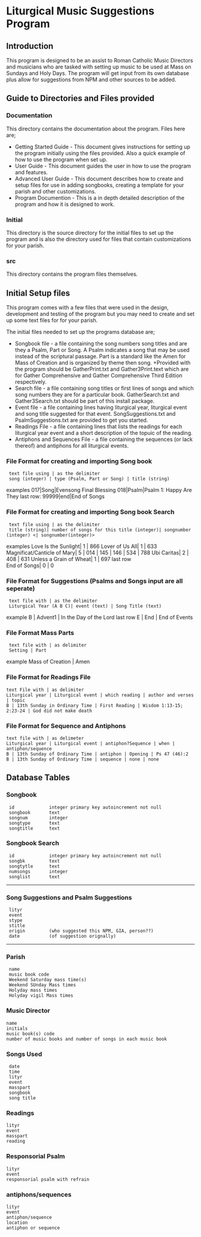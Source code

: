 # Liturgical Music Suggestions Program

## Introduction

This program is designed to be an assist to Roman Catholic Music Directors and musicians who 
are tasked with setting up music to be used at Mass on Sundays and Holy Days.  The program
will get input from its own database plus allow for suggestions from NPM and other sources
to be added.

## Guide to Directories and Files provided

### Documentation

This directory contains the documentation about the program.  Files here are;
* Getting Started Guide - This document gives instructions for setting up the program initially
     using the files provided.  Also a quick example of how to use the program when set up.
* User Guide - This document guides the user in how to use the program and features.
* Advanced User Guide - This document describes how to create and setup files for use in
     adding songbooks, creating a template for your parish and other customizations.
* Program Documention - This is a in depth detailed description of the program and how it 
     is designed to work.

### Initial

This directory is the source directory for the initial files to set up the program and is also the
directory used for files that contain customizations for your parish.

### src

This directory contains the program files themselves.

## Initial Setup files

This program comes with a few files that were used in the design, development and testing of 
the program but you may need to create and set up some text files for for your parish.

The initial files needed to set up the programs database are;
* Songbook file - a file containing the song numbers song titles and are they a Psalm, Part or Song.
     A Psalm indicates a song that may be used instead of the scriptural passage. Part is a standard
     like the Amen for Mass of Creation and is organized by theme then song.
+Provided
     with the program should be GatherPrint.txt and Gather3Print.text which are for Gather
     Comprehensive and Gather Comprehensive Third Edition respectively.
* Search file - a file containing song titles or first lines of songs and which song numbers
     they are for a particular book.  GatherSearch.txt and Gather3Search.txt should be
     part of this install package.
* Event file - a file containing lines having liturgical year, liturgical event and song title
     suggested for that event.  SongSuggestions.txt and PsalmSuggestions.txt are provided to
     get you started. 
* Readings File - a file containing lines that lists the readings for each liturgical year event and 
     a short description of the topuic of the reading.
* Antiphons and Sequences File - a file containing the sequences (or lack thereof) and antiphons for
     all liturgical events.


### File Format for creating and importing Song book
     text file using | as the delimiter
     song (integer) | type (Psalm, Part or Song) | title (string)
examples
     017|Song|Evensong Final Blessing
     018|Psalm|Psalm 1: Happy Are They
last row:
      99999|end|End of Songs

### File Format for creating and importing Song book Search
     text file using | as the delimiter
     title (string)| number of songs for this title (integer)| songnumber (integer) <| songnumber(integer)>
examples
     Love Is the Sunlight| 1 | 866
     Lover of Us All| 1 | 633
     Magnificat/Canticle of Mary| 5 | 014 | 145 | 146 | 534 | 788
     Ubi Caritas| 2 | 408 | 631
     Unless a Grain of Wheat| 1 | 697
last row     
     End of Songs| 0 | 0

### File Format for Suggestions (Psalms and Songs input are all seperate)
     text file with | as the delimiter
     Liturgical Year (A B C)| event (text) | Song Title (text)
example
      B | Advent1 | In the Day of the Lord 
last row
      E | End | End of Events

### File Format Mass Parts
     text file with | as delimiter
     Setting | Part
example
     Mass of Creation | Amen

### File Format for Readings File
    text File with | as delimiter
    Liturgical year | Liturgical event | which reading | author and verses | topic
    B | 13th Sunday in Ordinary Time | First Reading | Wisdom 1:13-15; 2:23-24 | God did not make death

### File Format for Sequence and Antiphons
    text file with | as delimeter
    Liturgical year | Liturgical event | antiphon?Sequence | when | antiphon/sequence
    B | 13th Sunday of Ordinary Time | antiphon | Opening | Ps 47 (46):2
    B | 13th Sunday of Ordinary Time | sequence | none | none


## Database Tables
### Songbook
     id             integer primary key autoincrement not null
     songbook       text
     songnum        integer
     songtype       text
     songtitle      text

### Songbook Search
     id             integer primary key autoincrement not null
     songbk         text
     songtytle      text
     numsongs       integer
     songlist       text
-------------------------------------------------------------
### Song Suggestions and Psalm Suggestions
     lityr
     event
     stype
     stitle
     origin         (who suggested this NPM, GIA, person??)
     date           (of suggestion orignally)
-------------------------------------------------------------
### Parish
     name
     music book code
     Weekend Saturday mass time(s)
     Weekend SUnday Mass times
     Holyday mass times
     Holyday vigil Mass times

### Music Director
    name
    initials
    music book(s) code
    number of music books and number of songs in each music book
     
### Songs Used
     date
     time
     lityr
     event
     masspart
     songbook
     song title
### Readings
    lityr
    event
    masspart
    reading
### Responsorial Psalm
    lityr
    event
    responsorial psalm with refrain
### antiphons/sequences
    lityr
    event
    antiphon/sequence
    location
    antiphon or sequence
